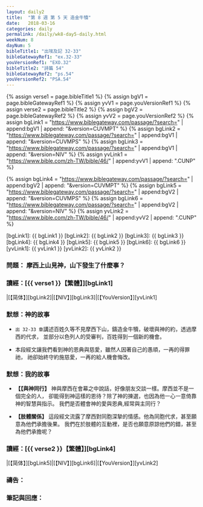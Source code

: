 ```yaml
---
layout: daily2
title:  "第 8 週 第 5 天 造金牛犢"
date:   2018-03-16
categories: daily
permalink: /daily/wk8-day5-daily.html
weekNum: 8
dayNum: 5
bibleTitle1: "出埃及記 32-33"
bibleGatewayRef1: "ex.32-33"
youVersionRef1: "EXO.32"
bibleTitle2: "詩篇 54"
bibleGatewayRef2: "ps.54"
youVersionRef2: "PSA.54"
---
```


{% assign verse1 = page.bibleTitle1 %}
{% assign bgV1 = page.bibleGatewayRef1 %}
{% assign yvV1 = page.youVersionRef1 %}
{% assign verse2 = page.bibleTitle2 %}
{% assign bgV2 = page.bibleGatewayRef2 %}
{% assign yvV2 = page.youVersionRef2 %}
{% assign bgLink1 = "https://www.biblegateway.com/passage/?search=" | append:bgV1 | append: "&version=CUVMPT" %}
{% assign bgLink2 = "https://www.biblegateway.com/passage/?search=" | append:bgV1 | append: "&version=CUVMPS" %}
{% assign bgLink3 = "https://www.biblegateway.com/passage/?search=" | append:bgV1 | append: "&version=NIV" %}
{% assign yvLink1 = "https://www.bible.com/zh-TW/bible/46/" | append:yvV1 | append: ".CUNP" %}

{% assign bgLink4 = "https://www.biblegateway.com/passage/?search=" | append:bgV2 | append: "&version=CUVMPT" %}
{% assign bgLink5 = "https://www.biblegateway.com/passage/?search=" | append:bgV2 | append: "&version=CUVMPS" %}
{% assign bgLink6 = "https://www.biblegateway.com/passage/?search=" | append:bgV2 | append: "&version=NIV" %}
{% assign yvLink2 = "https://www.bible.com/zh-TW/bible/46/" | append:yvV2 | append: ".CUNP" %}

[bgLink1]: {{ bgLink1 }}
[bgLink2]: {{ bgLink2 }}
[bgLink3]: {{ bgLink3 }}
[bgLink4]: {{ bgLink4 }}
[bgLink5]: {{ bgLink5 }}
[bgLink6]: {{ bgLink6 }}
[yvLink1]: {{ yvLink1 }}
[yvLink2]: {{ yvLink2 }}



### 問題： 摩西上山見神，山下發生了什麼事？

### 讀經：[{{ verse1 }}【繁體】][bgLink1] 

|[【简体】][bgLink2]|[【NIV】][bgLink3]|[【YouVersion】][yvLink1] 

### 默想：神的故事 
+ `出 32-33 章`講述百姓久等不見摩西下山，鑄造金牛犢，破壞與神的約，透過摩西的代求，
並部分以色列人的受審判，百姓得到一個新的機會。

+ 本段經文讓我們看到神的恩典與慈愛，雖然人因著自己的愚頑，一再的得罪祂，
祂卻始終守約施慈愛，一再的給人機會悔改。

### 默想：我的故事 
+ **【【與神同行】** 神與摩西在會幕之中說話，好像朋友交談一樣。摩西並不是一個完全的人，
卻能得到神這樣的恩待？除了神的揀選，也因為他一心一意倚靠神的智慧與指示。
我們是否體會神的愛與恩典,經常與主同行？

+ **【肢體關係】** 這段經文流露了摩西對同胞深摯的情感。他為同胞代求，甚至願意為他們承擔後果。
我們在於肢體的互動裡，是否也願意原諒他們的錯，甚至為他們承擔呢？

### 讀經：[{{ verse2 }}【繁體】][bgLink4]

|[【简体】][bgLink5]|[【NIV】][bgLink6]|[【YouVersion】][yvLink2]

### 禱告：

### 筆記與回應：
